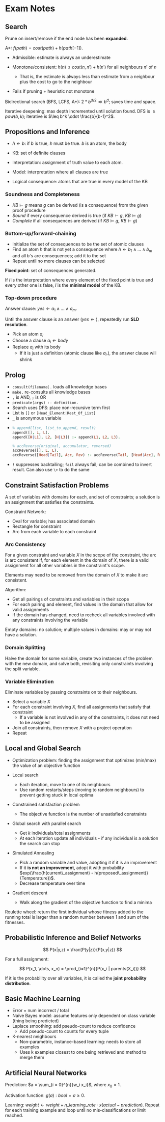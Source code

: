 # Exam Notes

## Search

Prune on insert/remove if the end node has been **expanded**.

A*: $f(path) = cost(path) + h(path[-1])$.

- Admissible: estimate is always an underestimate

- Monotone/consistent:  $h(n) \leq cost(n,n') + h(n')$ for all neighbours $n'$ of $n$
  - That is, the estimate is always less than estimate from a neighbour plus the cost to go to the neighbour
- Fails if pruning + heuristic not monotone

Bidirectional search (BFS, LCFS, A\*): $2 * b^{d/2} \ll b^d$; saves time and space.

Iterative deepening: max depth incremented until solution found. DFS is $\geq pow(b, k)$; iterative is $\leq b^k \cdot  \frac{b}{b-1}^2$.

## Propositions and Inference

- $h \leftarrow b$: if $b$ is true, $h$ must be true. $b$ is an atom, the body  

- KB: set of definite clauses
- Interpretation: assignment of truth value to each atom. 
- Model: interpretation where all clauses are true
- Logical consequence: atoms that are true in every model of the KB

### Soundness and Completeness

- $KB \vdash g$ means $g$ can be derived (is a consequence) from the given proof procedure
- *Sound* if every consequence derived is true (if $KB \vdash g$, $KB \models g$)
- *Complete* if all consequences are derived (if $KB \models g$, $KB \vdash g$)

### Bottom-up/forward-chaining

- Initialize the set of consequences to be the set of atomic clauses
- Find an atom $h$ that is not yet a consequence where $h \leftarrow b_1 \land \dots \land b_m$ and all $b$'s are consequences; add it to the set
- Repeat until no more clauses can be selected

**Fixed point**: set of consequences generated.

If $I$ is the interpretation where every element of the fixed point is true and every other one is false, $I$ is the **minimal model** of the KB.

### Top-down procedure
Answer clause: $yes \leftarrow a_1 \land \dots \land a_m$.

Until the answer clause is an answer ($yes \leftarrow \text{}$), repeatedly run **SLD resolution**.

- Pick an atom $a_i$
- Choose a clause $a_i \leftarrow body$
- Replace $a_i$ with its body
  - If it is just a definition (atomic clause like $a_i.$), the answer clause will shrink

## Prolog

- `consult(filename).` loads all knowledge bases
- `make.` re-consults all knowledge bases
- `,` is AND, `;` is OR
- `predicate(args) :- definition.`
- Search uses DFS: place non-recursive term first
- List is `[]` or `[Head_Element|Rest_Of_List]`
- `_` is anonymous variable
- ```prolog
  % append(list, list_to_append, result)
  append([], L, L).
  append([H|L1], L2, [H|L3]) :- append(L1, L2, L3).
  
  % accReverse(original, accumulator, reversed)
  accReverse([], L, L).
  accReverse([Head|Tail], Acc, Rev) :- accReverse(Tail, [Head|Acc], Rev).
  ```
- `!` suppresses backtailing; `fail` always fail; can be combined to invert result. Can also use `\+` to do the same

## Constraint Satisfaction Problems

A set of variables with domains for each, and set of constraints; a solution is an assignment that satisfies the constraints.

Constraint Network:

- Oval for variable; has associated domain
- Rectangle for constraint
- Arc from each variable to each constraint

### Arc Consistency

For a given constraint and variable $X$ in the scope of the constraint, the arc is arc consistent if, for each element in the domain of $X$, there is a valid assignment for all other variables in the constraint's scope.

Elements may need to be removed from the domain of $X$ to make it arc consistent.

Algorithm:

- Get all pairings of constraints and variables in their scope
- For each pairing and element, find values in the domain that allow for valid assignments
- If the domain has changed, need to recheck all variables involved with any constraints involving the variable

Empty domains: no solution; multiple values in domains: may or may not have a solution.

### Domain Splitting

Halve the domain for some variable, create two instances of the problem with the new domain, and solve both, revisiting only constraints involving the split variable.

### Variable Elimination

Eliminate variables by passing constraints on to their neighbours.

- Select a variable $X$
- For each constraint involving $X$, find all assignments that satisfy that constraint
  - If a variable is not involved in any of the constraints, it does not need to be assigned
- Join all constraints, then remove $X$ with a project operation
- Repeat

## Local and Global Search

- Optimization problem: finding the assignment that optimizes (min/max) the value of an objective function
- Local search
  - Each iteration, move to one of its neighbours
  - Use random restarts/steps (moving to random neighbours) to prevent getting stuck in local optima

- Constrained satisfaction problem
  - The objective function is the number of unsatisfied constraints
- Global search with parallel search
  - Get $k$ individuals/total assignments
  - At each iteration update all individuals - if any individual is a solution the search can stop
- Simulated Annealing
  - Pick a random variable and value, adopting it if it is an improvement
  - If it **is not an improvement**, adopt it with probability $exp(\frac{h(current\_assignment) - h(proposed\_assignment)}{Temperature})$. 
  - Decrease temperature over time
- Gradient descent
  - Walk along the gradient of the objective function to find a minima

Roulette wheel: return the first individual whose fitness added to the running total is larger than a random number between 1 and sum of the fitnesses.

## Probabilistic Inference and Belief Networks

$$
P(x|y,z) = \frac{P(y|z)}{P(x,y|z)}
$$

For a full assignment:

$$
P(x_1, \dots, x_n) = \prod_{i=1}^{n}{P(x_i | parents(X_i))}
$$

If it is the probability over all variables, it is called the **joint probability distribution**.

## Basic Machine Learning

- Error = num incorrect / total
- Naïve Bayes model: assume features only dependent on class variable (thing being predicted)
- Laplace smoothing: add pseudo-count to reduce confidence
  - Add pseudo-count to counts for every tuple
- K-nearest neighbours
  - Non-parametric, instance-based learning: needs to store all examples
  - Uses k examples closest to one being retrieved and method to merge them

## Artificial Neural Networks

Prediction: $a = \sum_{i = 0}^{n}{w_i x_i}$, where $x_0 = 1$.

Activation function: $g(a): bool = a \geq 0$.

Learning:  $weight \leftarrow weight + \eta\_learning\_rate \cdot x(actual - prediction)$. Repeat for each training example and loop until no mis-classifications or limit reached.